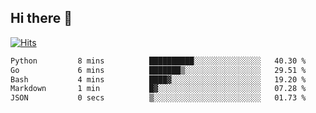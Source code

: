 ## Hi there 👋

<!--
**alihaqberdi/alihaqberdi** is a ✨ _special_ ✨ repository because its `README.md` (this file) appears on your GitHub profile.

Here are some ideas to get you started:

- 🔭 I’m currently working on ...
- 🌱 I’m currently learning ...
- 👯 I’m looking to collaborate on ...
- 🤔 I’m looking for help with ...
- 💬 Ask me about ...
- 📫 How to reach me: ...
- 😄 Pronouns: ...
- ⚡ Fun fact: ...
-->

[![Hits](https://hits.sh/github.com/alihaqberdi.svg)](https://hits.sh/github.com/alihaqberdi/)

<!--START_SECTION:waka-->

```txt
Python         8 mins          ██████████░░░░░░░░░░░░░░░   40.30 %
Go             6 mins          ███████▒░░░░░░░░░░░░░░░░░   29.51 %
Bash           4 mins          ████▓░░░░░░░░░░░░░░░░░░░░   19.20 %
Markdown       1 min           █▓░░░░░░░░░░░░░░░░░░░░░░░   07.28 %
JSON           0 secs          ▒░░░░░░░░░░░░░░░░░░░░░░░░   01.73 %
```

<!--END_SECTION:waka-->
